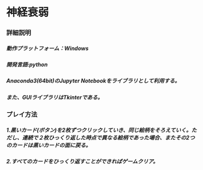 # 神経衰弱
### 詳細説明
##### 動作プラットフォーム：Windows
##### 開発言語:python
##### Anaconda3(64bit)のJupyter Notebookをライブラリとして利用する。
##### また、GUIライブラリはTkinterである。
### プレイ方法
##### 1.黒いカード(ボタン)を2枚ずつクリックしていき、同じ絵柄をそろえていく。ただし、連続で２枚ひっくり返した時点で異なる絵柄であった場合、またその2つのカードは黒いカードの面に戻る。
##### 2.すべてのカードをひっくり返すことができればゲームクリア。
